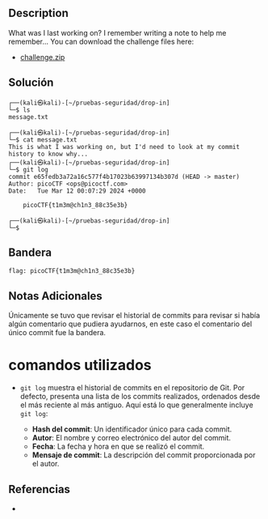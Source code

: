 ## Description

What was I last working on? I remember writing a note to help me remember... You can download the challenge files here:

- [challenge.zip](https://artifacts.picoctf.net/c_titan/163/challenge.zip)
## Solución
```shell
┌──(kali㉿kali)-[~/pruebas-seguridad/drop-in]
└─$ ls
message.txt
                                                                                               
┌──(kali㉿kali)-[~/pruebas-seguridad/drop-in]
└─$ cat message.txt
This is what I was working on, but I'd need to look at my commit history to know why...                                                                                               
┌──(kali㉿kali)-[~/pruebas-seguridad/drop-in]
└─$ git log             
commit e65fedb3a72a16c577f4b17023b63997134b307d (HEAD -> master)
Author: picoCTF <ops@picoctf.com>
Date:   Tue Mar 12 00:07:29 2024 +0000

    picoCTF{t1m3m@ch1n3_88c35e3b}
                                                                                               
┌──(kali㉿kali)-[~/pruebas-seguridad/drop-in]
└─$
```
## Bandera
```shell
flag: picoCTF{t1m3m@ch1n3_88c35e3b}
```
## Notas Adicionales
Únicamente se tuvo que revisar el historial de commits para revisar si había algún comentario que pudiera ayudarnos, en este caso el comentario del único commit fue la bandera.

# comandos utilizados
-  `git log` muestra el historial de commits en el repositorio de Git. Por defecto, presenta una lista de los commits realizados, ordenados desde el más reciente al más antiguo. Aquí está lo que generalmente incluye `git log`:

	- **Hash del commit**: Un identificador único para cada commit.
	- **Autor**: El nombre y correo electrónico del autor del commit.
	- **Fecha**: La fecha y hora en que se realizó el commit.
	- **Mensaje de commit**: La descripción del commit proporcionada por el autor.

## Referencias
- 